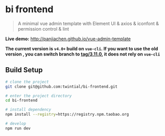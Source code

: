 # bi frontend


> A minimal vue admin template with Element UI & axios & iconfont & permission control & lint

**Live demo:** http://panjiachen.github.io/vue-admin-template


**The current version is `v4.0+` build on `vue-cli`. If you want to use the old version , you can switch branch to [tag/3.11.0](https://github.com/PanJiaChen/vue-admin-template/tree/tag/3.11.0), it does not rely on `vue-cli`**

## Build Setup


```bash
# clone the project
git clone git@github.com:twintial/bi-frontend.git

# enter the project directory
cd bi-frontend

# install dependency
npm install --registry=https://registry.npm.taobao.org

# develop
npm run dev
```
